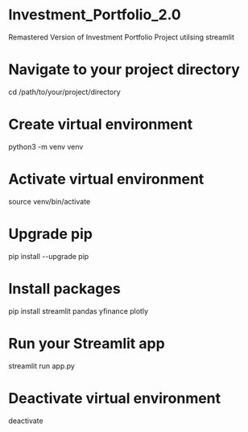 # Investment_Portfolio_2.0
Remastered Version of Investment Portfolio Project utilsing streamlit

# Navigate to your project directory
cd /path/to/your/project/directory

# Create virtual environment
python3 -m venv venv

# Activate virtual environment
source venv/bin/activate

# Upgrade pip
pip install --upgrade pip

# Install packages
pip install streamlit pandas yfinance plotly

# Run your Streamlit app
streamlit run app.py

# Deactivate virtual environment
deactivate
